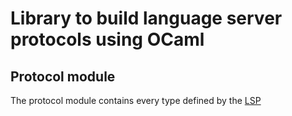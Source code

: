 # Library to build language server protocols using OCaml


## Protocol module

The protocol module contains every type defined by the [LSP]()